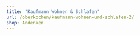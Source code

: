 ```yaml
---
title: "Kaufmann Wohnen & Schlafen"
url: /oberkochen/kaufmann-wohnen-und-schlafen-2/
shop: Andenken
---
```

